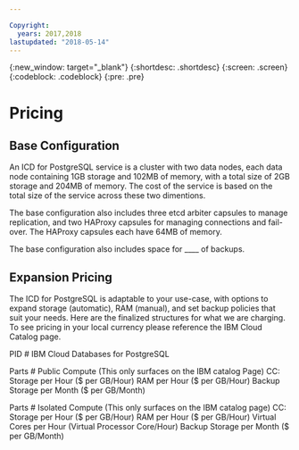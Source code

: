 ```yaml
---

Copyright:
  years: 2017,2018
lastupdated: "2018-05-14"
---
```


{:new_window: target="_blank"}
{:shortdesc: .shortdesc}
{:screen: .screen}
{:codeblock: .codeblock}
{:pre: .pre}

# Pricing

## Base Configuration
An ICD for PostgreSQL service is a cluster with two data nodes, each data node containing 1GB storage and 102MB of memory, with a total size of 2GB storage and 204MB of memory. The cost of the service is based on the total size of the service across these two dimentions.

The base configuration also includes three etcd arbiter capsules to manage replication, and two HAProxy capsules for managing connections and fail-over. The HAProxy capsules each have 64MB of memory. 

The base configuration also includes space for ____ of backups.

## Expansion Pricing
The ICD for PostgreSQL is adaptable to your use-case, with options to expand storage (automatic), RAM (manual), and set backup policies that suit your needs.
Here are the finalized structures for what we are charging. To see pricing in your local currency please reference the IBM Cloud Catalog page.

PID # IBM Cloud Databases for PostgreSQL

Parts # Public Compute (This only surfaces on the IBM catalog Page)
CC:
Storage per Hour ($ per GB/Hour)
RAM per Hour ($ per GB/Hour)
Backup Storage per Month ($ per GB/Month)

Parts # Isolated Compute (This only surfaces on the IBM catalog page)
CC:
Storage per Hour ($ per GB/Hour)
RAM per Hour ($ per GB/Hour)
Virtual Cores per Hour (Virtual Processor Core/Hour)
Backup Storage per Month ($ per GB/Month)